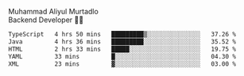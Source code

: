 Muhammad Aliyul Murtadlo
<br>
Backend Developer 👨‍💻
<br>
<!--START_SECTION:waka-->

```txt
TypeScript   4 hrs 50 mins   █████████▒░░░░░░░░░░░░░░░   37.26 %
Java         4 hrs 36 mins   █████████░░░░░░░░░░░░░░░░   35.52 %
HTML         2 hrs 33 mins   █████░░░░░░░░░░░░░░░░░░░░   19.75 %
YAML         33 mins         █░░░░░░░░░░░░░░░░░░░░░░░░   04.30 %
XML          23 mins         ▓░░░░░░░░░░░░░░░░░░░░░░░░   03.00 %
```

<!--END_SECTION:waka-->
